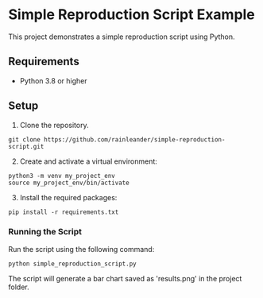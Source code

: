 # Simple Reproduction Script Example

This project demonstrates a simple reproduction script using Python.

## Requirements

- Python 3.8 or higher

## Setup

1. Clone the repository.
```
git clone https://github.com/rainleander/simple-reproduction-script.git
```
2. Create and activate a virtual environment:
```
python3 -m venv my_project_env
source my_project_env/bin/activate
```
3. Install the required packages:
```
pip install -r requirements.txt
```
### Running the Script

Run the script using the following command:
``` 
python simple_reproduction_script.py
```

The script will generate a bar chart saved as 'results.png' in the project folder.

